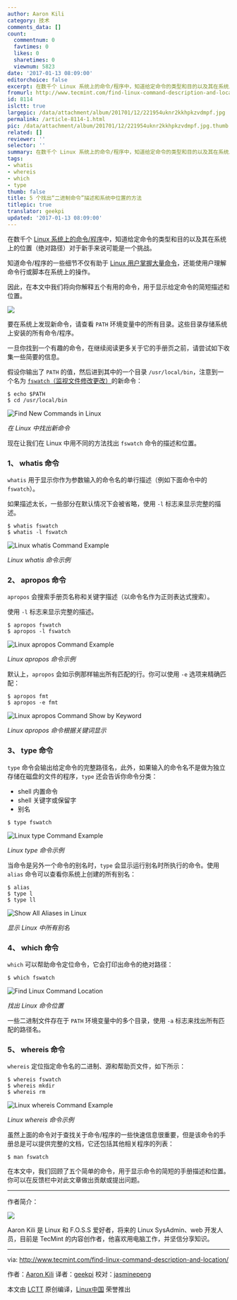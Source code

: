 ```yaml
---
author: Aaron Kili
category: 技术
comments_data: []
count:
  commentnum: 0
  favtimes: 0
  likes: 0
  sharetimes: 0
  viewnum: 5823
date: '2017-01-13 08:09:00'
editorchoice: false
excerpt: 在数千个 Linux 系统上的命令/程序中，知道给定命令的类型和目的以及其在系统上的位置（绝对路径）对于新手来说可能是一个挑战。
fromurl: http://www.tecmint.com/find-linux-command-description-and-location/
id: 8114
islctt: true
largepic: /data/attachment/album/201701/12/221954uknr2kkhpkzvdmpf.jpg
permalink: /article-8114-1.html
pic: /data/attachment/album/201701/12/221954uknr2kkhpkzvdmpf.jpg.thumb.jpg
related: []
reviewer: ''
selector: ''
summary: 在数千个 Linux 系统上的命令/程序中，知道给定命令的类型和目的以及其在系统上的位置（绝对路径）对于新手来说可能是一个挑战。
tags:
- whatis
- whereis
- which
- type
thumb: false
title: 5 个找出“二进制命令”描述和系统中位置的方法
titlepic: true
translator: geekpi
updated: '2017-01-13 08:09:00'
---
```


在数千个 [Linux 系统上的命令/程序](http://www.tecmint.com/category/top-tools/)中，知道给定命令的类型和目的以及其在系统上的位置（绝对路径）对于新手来说可能是一个挑战。


知道命令/程序的一些细节不仅有助于 [Linux 用户掌握大量命令](http://www.tecmint.com/tag/linux-tricks/)，还能使用户理解命令行或脚本在系统上的操作。


因此，在本文中我们将向你解释五个有用的命令，用于显示给定命令的简短描述和位置。


![](/data/attachment/album/201701/12/221954uknr2kkhpkzvdmpf.jpg)


要在系统上发现新命令，请查看 `PATH` 环境变量中的所有目录。这些目录存储系统上安装的所有命令/程序。


一旦你找到一个有趣的命令，在继续阅读更多关于它的手册页之前，请尝试如下收集一些简要的信息。


假设你输出了 `PATH` 的值，然后进到其中的一个目录 `/usr/local/bin`，注意到一个名为 [`fswatch`（监视文件修改更改）](http://www.tecmint.com/fswatch-monitors-files-and-directory-changes-modifications-in-linux/)的新命令：



```
$ echo $PATH
$ cd /usr/local/bin

```

![Find New Commands in Linux](/data/attachment/album/201701/12/222052bnt8brf81atf6spr.png)


*在 Linux 中找出新命令*


现在让我们在 Linux 中用不同的方法找出 `fswatch` 命令的描述和位置。


### 1、 whatis 命令


`whatis` 用于显示你作为参数输入的命令名的单行描述（例如下面命令中的 `fswatch`）。


如果描述太长，一些部分在默认情况下会被省略，使用 `-l` 标志来显示完整的描述。



```
$ whatis fswatch
$ whatis -l fswatch

```

![Linux whatis Command Example](/data/attachment/album/201701/12/222053hwk6knk033tquwcw.png)


*Linux whatis 命令示例*


### 2、 apropos 命令


`apropos` 会搜索手册页名称和关键字描述（以命令名作为正则表达式搜索）。


使用 `-l` 标志来显示完整的描述。



```
$ apropos fswatch 
$ apropos -l fswatch

```

![Linux apropos Command Example](/data/attachment/album/201701/12/222053ifio6euumiazafjf.png)


*Linux apropos 命令示例*


默认上，`apropos` 会如示例那样输出所有匹配的行。你可以使用 `-e` 选项来精确匹配：



```
$ apropos fmt
$ apropos -e fmt

```

![Linux apropos Command Show by Keyword](/data/attachment/album/201701/12/222054jd4nlzfcml4tfclf.png)


*Linux apropos 命令根据关键词显示*


### 3、 type 命令


`type` 命令会输出给定命令的完整路径名，此外，如果输入的命令名不是做为独立存储在磁盘的文件的程序，`type` 还会告诉你命令分类：


* shell 内置命令
* shell 关键字或保留字
* 别名



```
$ type fswatch 

```

![Linux type Command Example](/data/attachment/album/201701/12/222054sqy2zsqgc4q0ngee.png)


*Linux type 命令示例*


当命令是另外一个命令的别名时，`type` 会显示运行别名时所执行的命令。使用 `alias` 命令可以查看你系统上创建的所有别名：



```
$ alias
$ type l
$ type ll

```

![Show All Aliases in Linux](/data/attachment/album/201701/12/222055hpz1nffnpo7nxknw.png)


*显示 Linux 中所有别名*


### 4、 which 命令


`which` 可以帮助命令定位命令，它会打印出命令的绝对路径：



```
$ which fswatch 

```

![Find Linux Command Location](/data/attachment/album/201701/12/222055zgx0yinnfigbfg33.png)


*找出 Linux 命令位置*


一些二进制文件存在于 `PATH` 环境变量中的多个目录，使用 `-a` 标志来找出所有匹配的路径名。


### 5、 whereis 命令


`whereis` 定位指定命令名的二进制、源和帮助页文件，如下所示：



```
$ whereis fswatch
$ whereis mkdir 
$ whereis rm

```

![Linux whereis Command Example](/data/attachment/album/201701/12/222056pxnvnbyk7hy8mtv7.png)


*Linux whereis 命令示例*


虽然上面的命令对于查找关于命令/程序的一些快速信息很重要，但是该命令的手册总是可以提供完整的文档，它还包括其他相关程序的列表：



```
$ man fswatch

```

在本文中，我们回顾了五个简单的命令，用于显示命令的简短的手册描述和位置。 你可以在反馈栏中对此文章做出贡献或提出问题。




---


作者简介：


![](/data/attachment/album/201701/12/222058qf99svaeb76vbyzg.jpg)


Aaron Kili 是 Linux 和 F.O.S.S 爱好者，将来的 Linux SysAdmin、web 开发人员，目前是 TecMint 的内容创作者，他喜欢用电脑工作，并坚信分享知识。




---


via: <http://www.tecmint.com/find-linux-command-description-and-location/>


作者：[Aaron Kili](http://www.tecmint.com/author/aaronkili/) 译者：[geekpi](https://github.com/geekpi) 校对：[jasminepeng](https://github.com/jasminepeng)


本文由 [LCTT](https://github.com/LCTT/TranslateProject) 原创编译，[Linux中国](https://linux.cn/) 荣誉推出